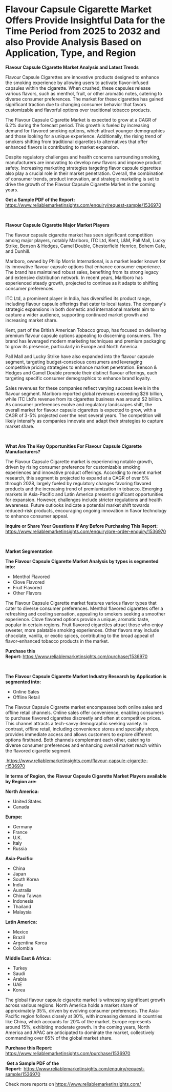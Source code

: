 <p><h1>Flavour Capsule Cigarette Market Offers Provide Insightful Data for the Time Period from 2025 to 2032 and also Provide Analysis Based on Application, Type, and Region</h1></p><p><strong>Flavour Capsule Cigarette Market Analysis and Latest Trends</strong></p>
<p><p>Flavour Capsule Cigarettes are innovative products designed to enhance the smoking experience by allowing users to activate flavor-infused capsules within the cigarette. When crushed, these capsules release various flavors, such as menthol, fruit, or other aromatic notes, catering to diverse consumer preferences. The market for these cigarettes has gained significant traction due to changing consumer behavior that favors customizable and flavorful options over traditional tobacco products.</p><p>The Flavour Capsule Cigarette Market is expected to grow at a CAGR of 6.2% during the forecast period. This growth is fueled by increasing demand for flavored smoking options, which attract younger demographics and those looking for a unique experience. Additionally, the rising trend of smokers shifting from traditional cigarettes to alternatives that offer enhanced flavors is contributing to market expansion. </p><p>Despite regulatory challenges and health concerns surrounding smoking, manufacturers are innovating to develop new flavors and improve product safety. Increasing marketing strategies targeting flavor capsule cigarettes also play a crucial role in their market penetration. Overall, the combination of consumer trends, product innovation, and strategic marketing is set to drive the growth of the Flavour Capsule Cigarette Market in the coming years.</p></p>
<p><strong>Get a Sample PDF of the Report:&nbsp;</strong> <a href="https://www.reliablemarketinsights.com/enquiry/request-sample/1536970?utm_campaign=2385&utm_medium=2&utm_source=Github&utm_content=ia&utm_term=09022025&utm_id=flavour-capsule-cigarette">https://www.reliablemarketinsights.com/enquiry/request-sample/1536970</a></p>
<p>&nbsp;</p>
<p><strong>Flavour Capsule Cigarette Major Market Players</strong></p>
<p><p>The flavour capsule cigarette market has seen significant competition among major players, notably Marlboro, ITC Ltd, Kent, L&M, Pall Mall, Lucky Strike, Benson & Hedges, Camel Double, Chesterfield Henrico, Bohem Cafe, and Dunhill. </p><p>Marlboro, owned by Philip Morris International, is a market leader known for its innovative flavour capsule options that enhance consumer experience. The brand has maintained robust sales, benefiting from its strong legacy and extensive distribution network. In recent years, Marlboro has experienced steady growth, projected to continue as it adapts to shifting consumer preferences.</p><p>ITC Ltd, a prominent player in India, has diversified its product range, including flavour capsule offerings that cater to local tastes. The company's strategic expansions in both domestic and international markets aim to capture a wider audience, supporting continued market growth and increasing market share.</p><p>Kent, part of the British American Tobacco group, has focused on delivering premium flavour capsule options appealing to discerning consumers. The brand has leveraged modern marketing techniques and premium packaging to grow its presence, particularly in Europe and North America.</p><p>Pall Mall and Lucky Strike have also expanded into the flavour capsule segment, targeting budget-conscious consumers and leveraging competitive pricing strategies to enhance market penetration. Benson & Hedges and Camel Double promote their distinct flavour offerings, each targeting specific consumer demographics to enhance brand loyalty.</p><p>Sales revenues for these companies reflect varying success levels in the flavour segment. Marlboro reported global revenues exceeding $26 billion, while ITC Ltd's revenue from its cigarettes business was around $2 billion. As consumer preferences evolve and regulatory landscapes shift, the overall market for flavour capsule cigarettes is expected to grow, with a CAGR of 3-5% projected over the next several years. The competition will likely intensify as companies innovate and adapt their strategies to capture market share.</p></p>
<p>&nbsp;</p>
<p><strong>What Are The Key Opportunities For Flavour Capsule Cigarette Manufacturers?</strong></p>
<p><p>The Flavour Capsule Cigarette market is experiencing notable growth, driven by rising consumer preference for customizable smoking experiences and innovative product offerings. According to recent market research, this segment is projected to expand at a CAGR of over 5% through 2028, largely fueled by regulatory changes favoring flavored products and the increasing trend of premiumization in tobacco. Emerging markets in Asia-Pacific and Latin America present significant opportunities for expansion. However, challenges include stricter regulations and health awareness. Future outlooks indicate a potential market shift towards reduced-risk products, encouraging ongoing innovation in flavor technology to enhance consumer appeal.</p></p>
<p><strong>Inquire or Share Your Questions If Any Before Purchasing This Report:</strong> <a href="https://www.reliablemarketinsights.com/enquiry/pre-order-enquiry/1536970?utm_campaign=2385&utm_medium=2&utm_source=Github&utm_content=ia&utm_term=09022025&utm_id=flavour-capsule-cigarette">https://www.reliablemarketinsights.com/enquiry/pre-order-enquiry/1536970</a></p>
<p>&nbsp;</p>
<p><strong>Market Segmentation</strong></p>
<p><strong>The Flavour Capsule Cigarette Market Analysis by types is segmented into:</strong></p>
<p><ul><li>Menthol Flavored</li><li>Clove Flavored</li><li>Fruit Flavored</li><li>Other Flavors</li></ul></p>
<p><p>The Flavour Capsule Cigarette market features various flavor types that cater to diverse consumer preferences. Menthol flavored cigarettes offer a refreshing and cooling sensation, appealing to smokers seeking a smoother experience. Clove flavored options provide a unique, aromatic taste, popular in certain regions. Fruit flavored cigarettes attract those who enjoy sweeter, more palatable smoking experiences. Other flavors may include chocolate, vanilla, or exotic spices, contributing to the broad appeal of flavor-enhanced tobacco products in the market.</p></p>
<p><strong>Purchase this Report:&nbsp;</strong><a href="https://www.reliablemarketinsights.com/purchase/1536970?utm_campaign=2385&utm_medium=2&utm_source=Github&utm_content=ia&utm_term=09022025&utm_id=flavour-capsule-cigarette">https://www.reliablemarketinsights.com/purchase/1536970</a></p>
<p>&nbsp;</p>
<p><strong>The Flavour Capsule Cigarette Market Industry Research by Application is segmented into:</strong></p>
<p><ul><li>Online Sales</li><li>Offline Retail</li></ul></p>
<p><p>The Flavour Capsule Cigarette market encompasses both online sales and offline retail channels. Online sales offer convenience, enabling consumers to purchase flavored cigarettes discreetly and often at competitive prices. This channel attracts a tech-savvy demographic seeking variety. In contrast, offline retail, including convenience stores and specialty shops, provides immediate access and allows customers to explore different options firsthand. Both channels complement each other, catering to diverse consumer preferences and enhancing overall market reach within the flavored cigarette segment.</p></p>
<p><a href="https://www.reliablemarketinsights.com/flavour-capsule-cigarette-r1536970?utm_campaign=2385&utm_medium=2&utm_source=Github&utm_content=ia&utm_term=09022025&utm_id=flavour-capsule-cigarette">&nbsp;https://www.reliablemarketinsights.com/flavour-capsule-cigarette-r1536970</a></p>
<p><strong>In terms of Region, the Flavour Capsule Cigarette Market Players available by Region are:</strong></p>
<p>
    <p> <strong> North America: </strong>
        <ul>
            <li>United States</li>
            <li>Canada</li>
        </ul>
        </p> 
    <p> <strong> Europe: </strong>
        <ul>
            <li>Germany</li>
            <li>France</li>
            <li>U.K.</li>
            <li>Italy</li>
            <li>Russia</li>
        </ul>
        </p> 
    <p> <strong> Asia-Pacific: </strong>
        <ul>
            <li>China</li>
            <li>Japan</li>
            <li>South Korea</li>
            <li>India</li>
            <li>Australia</li>
            <li>China Taiwan</li>
            <li>Indonesia</li>
            <li>Thailand</li>
            <li>Malaysia</li>
        </ul>
        </p> 
    <p> <strong> Latin America: </strong>
        <ul>
            <li>Mexico</li>
            <li>Brazil</li>
            <li>Argentina Korea</li>
            <li>Colombia</li>
        </ul>
        </p> 
    <p> <strong> Middle East & Africa: </strong>
        <ul>
            <li>Turkey</li>
            <li>Saudi</li>
            <li>Arabia</li>
            <li>UAE</li>
            <li>Korea</li>
        </ul>
    </p>
    </p>
<p><p>The global flavour capsule cigarette market is witnessing significant growth across various regions. North America holds a market share of approximately 35%, driven by evolving consumer preferences. The Asia-Pacific region follows closely at 30%, with increasing demand in countries like China, which accounts for 20% of the market. Europe represents around 15%, exhibiting moderate growth. In the coming years, North America and APAC are anticipated to dominate the market, collectively commanding over 65% of the global market share.</p></p>
<p><strong>Purchase this Report: </strong><a href="https://www.reliablemarketinsights.com/purchase/1536970?utm_campaign=2385&utm_medium=2&utm_source=Github&utm_content=ia&utm_term=09022025&utm_id=flavour-capsule-cigarette">https://www.reliablemarketinsights.com/purchase/1536970</a></p>
<p>&nbsp;<strong>Get a Sample PDF of the Report:&nbsp;&nbsp;</strong><a href="https://www.reliablemarketinsights.com/enquiry/request-sample/1536970?utm_campaign=2385&utm_medium=2&utm_source=Github&utm_content=ia&utm_term=09022025&utm_id=flavour-capsule-cigarette">https://www.reliablemarketinsights.com/enquiry/request-sample/1536970</a></p>
<p><strong></strong></p>
<p>Check more reports on <a href="https://www.reliablemarketinsights.com/?utm_campaign=2385&utm_medium=2&utm_source=Github&utm_content=ia&utm_term=09022025&utm_id=flavour-capsule-cigarette">https://www.reliablemarketinsights.com/</a></p>
